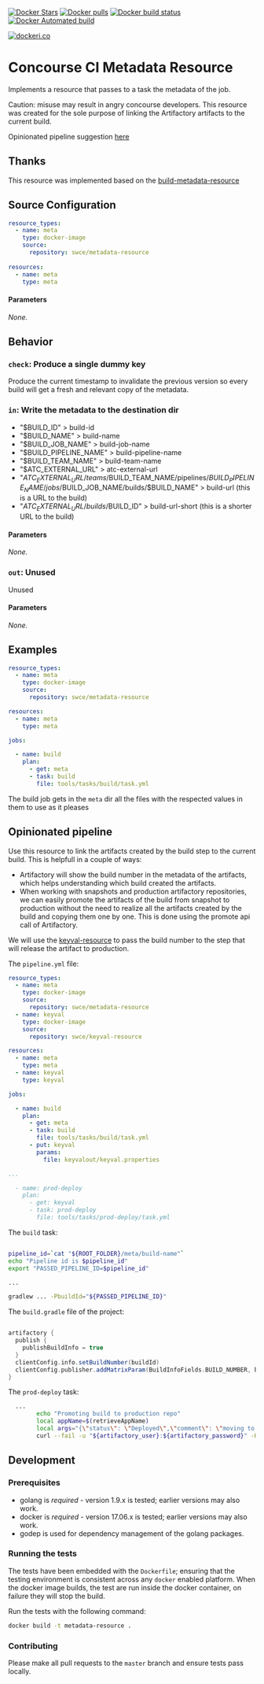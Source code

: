 
[![Docker Stars](https://img.shields.io/docker/stars/swce/metadata-resource.svg?style=plastic)](https://registry.hub.docker.com/v2/repositories/swce/metadata-resource/stars/count/)
[![Docker pulls](https://img.shields.io/docker/pulls/swce/metadata-resource.svg?style=plastic)](https://registry.hub.docker.com/v2/repositories/swce/metadata-resource)
[![Docker build status](https://img.shields.io/docker/build/swce/metadata-resource.svg)](https://github.com/swce/metadata-resource)
[![Docker Automated build](https://img.shields.io/docker/automated/swce/metadata-resource.svg)](https://github.com/swce/metadata-resource)

[![dockeri.co](http://dockeri.co/image/swce/metadata-resource)](https://hub.docker.com/r/swce/metadata-resource/)

# Concourse CI Metadata Resource

Implements a resource that passes to a task the metadata of the job.

Caution: misuse may result in angry concourse developers. This resource was created for the sole purpose of linking the Artifactory artifacts to the current build.

Opinionated pipeline suggestion [here](#opinionated-pipeline)

## Thanks

This resource was implemented based on the [build-metadata-resource](https://github.com/vito/build-metadata-resource)

## Source Configuration

``` YAML
resource_types:
  - name: meta
    type: docker-image
    source:
      repository: swce/metadata-resource
      
resources:
  - name: meta
    type: meta
```

#### Parameters

*None.*

## Behavior

### `check`: Produce a single dummy key

Produce the current timestamp to invalidate the previous version so every build will get a fresh and relevant copy of the metadata.

### `in`: Write the metadata to the destination dir

 - "$BUILD_ID" > build-id
 - "$BUILD_NAME" > build-name
 - "$BUILD_JOB_NAME" > build-job-name
 - "$BUILD_PIPELINE_NAME" > build-pipeline-name
 - "$BUILD_TEAM_NAME" > build-team-name
 - "$ATC_EXTERNAL_URL" > atc-external-url 
 - "$ATC_EXTERNAL_URL/teams/$BUILD_TEAM_NAME/pipelines/$BUILD_PIPELINE_NAME/jobs/$BUILD_JOB_NAME/builds/$BUILD_NAME" > build-url (this is a URL to the build)
 - "$ATC_EXTERNAL_URL/builds/$BUILD_ID" > build-url-short (this is a shorter URL to the build)

#### Parameters

*None.*

### `out`: Unused

Unused

#### Parameters

*None.*

## Examples

```YAML
resource_types:
  - name: meta
    type: docker-image
    source:
      repository: swce/metadata-resource

resources:
  - name: meta
    type: meta

jobs:

  - name: build
    plan:
      - get: meta
      - task: build
        file: tools/tasks/build/task.yml


```

The build job gets in the `meta` dir all the files with the respected values in them to use as it pleases

## Opinionated pipeline

Use this resource to link the artifacts created by the build step to the current build. This is helpfull in a couple of ways: 
 - Artifactory will show the build number in the metadata of the artifacts, which helps understanding which build created the artifacts.
 - When working with snapshots and production artifactory repositories, we can easily promote the artifacts of the build from snapshot to production without the need to realize all the artifacts created by the build and copying them one by one. This is done using the promote api call of Artifactory.
 
We will use the [keyval-resource](https://github.com/swce/keyval-resource) to pass the build number to the step that will release the artifact to production.

The `pipeline.yml` file:

```YAML
resource_types:
  - name: meta
    type: docker-image
    source:
      repository: swce/metadata-resource
  - name: keyval
    type: docker-image
    source:
      repository: swce/keyval-resource

resources:
  - name: meta
    type: meta
  - name: keyval
    type: keyval

jobs:

  - name: build
    plan:
      - get: meta
      - task: build
        file: tools/tasks/build/task.yml
      - put: keyval
        params:
          file: keyvalout/keyval.properties

...

  - name: prod-deploy
    plan:
      - get: keyval
      - task: prod-deploy
        file: tools/tasks/prod-deploy/task.yml

```

The `build` task:

```sh

pipeline_id=`cat "${ROOT_FOLDER}/meta/build-name"`
echo "Pipeline id is $pipeline_id"
export "PASSED_PIPELINE_ID=$pipeline_id"

...

gradlew ... -PbuildId="${PASSED_PIPELINE_ID}"

```

The `build.gradle` file of the project:
```gradle

artifactory {
  publish {
    publishBuildInfo = true
  }
  clientConfig.info.setBuildNumber(buildId)
  clientConfig.publisher.addMatrixParam(BuildInfoFields.BUILD_NUMBER, buildId)
}

```

The `prod-deploy` task:

```sh
  ...
        echo "Promoting build to production repo"
        local appName=$(retrieveAppName)
        local args="{\"status\": \"Deployed\",\"comment\": \"moving to production\",\"copy\": true,\"sourceRepo\": \"${REPO_SNAPSHOT}\",\"targetRepo\": \"${REPO_RELEASE}\",\"properties\": {\"retention.pinned\":[\"7\"]}}"
        curl --fail -u "${artifactory_user}:${artifactory_password}" -H "Content-Type: application/json" -X POST -d "'$args'" "${artifactory_contextUrl}/api/build/promote/${appName}/${PASSED_PIPELINE_ID}"

```


## Development

### Prerequisites

* golang is *required* - version 1.9.x is tested; earlier versions may also
  work.
* docker is *required* - version 17.06.x is tested; earlier versions may also
  work.
* godep is used for dependency management of the golang packages.

### Running the tests

The tests have been embedded with the `Dockerfile`; ensuring that the testing
environment is consistent across any `docker` enabled platform. When the docker
image builds, the test are run inside the docker container, on failure they
will stop the build.

Run the tests with the following command:

```sh
docker build -t metadata-resource .
```

### Contributing

Please make all pull requests to the `master` branch and ensure tests pass
locally.
